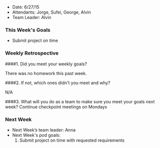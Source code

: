 * Date: 6/27/15
* Attendants: Jorge, Sufei, George, Alvin
* Team Leader: Alvin

### This Week's Goals

* Submit project on time

### Weekly Retrospective

####1. Did you meet your weekly goals?

There was no homework this past week. 

####2. If not, which ones didn't you meet and why?

N/A

####3. What will you do as a team to make sure you meet your goals next week?
Continue checkpoint meetings on Mondays 

### Next Week

* Next Week’s team leader: Anna
* Next Week's pod goals:
  1. Submit project on time with requested requirements 
